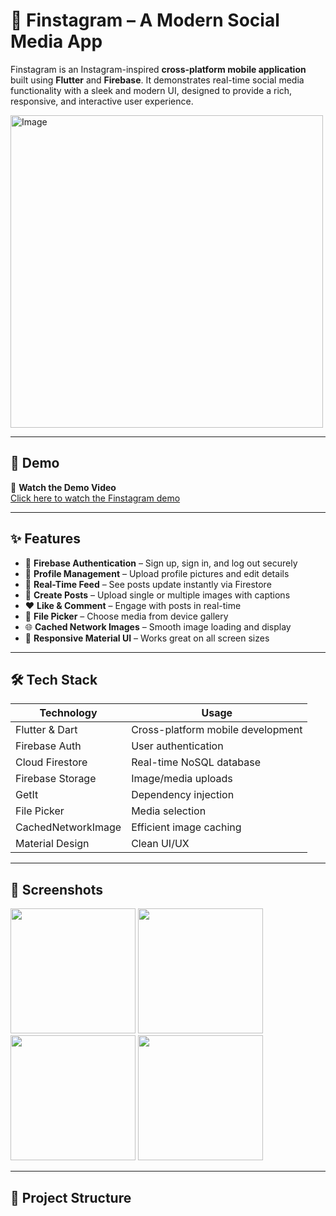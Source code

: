 # 📸 Finstagram – A Modern Social Media App

Finstagram is an Instagram-inspired **cross-platform mobile application** built using **Flutter** and **Firebase**. It demonstrates real-time social media functionality with a sleek and modern UI, designed to provide a rich, responsive, and interactive user experience.

<img width="500" height="500" alt="Image" src="https://github.com/user-attachments/assets/23a8f068-948e-46b3-84e4-a51d42da3267" />

---

## 🚀 Demo

🎥 **Watch the Demo Video**  
[Click here to watch the Finstagram demo](https://drive.google.com/file/d/1aU8fH7nRyqNdg0hGn0DlEgBPVqEv09hK/view?usp=drive_link)


---

## ✨ Features

- 🔐 **Firebase Authentication** – Sign up, sign in, and log out securely
- 👤 **Profile Management** – Upload profile pictures and edit details
- 📰 **Real-Time Feed** – See posts update instantly via Firestore
- 📸 **Create Posts** – Upload single or multiple images with captions
- ❤️ **Like & Comment** – Engage with posts in real-time
- 📁 **File Picker** – Choose media from device gallery
- 🌐 **Cached Network Images** – Smooth image loading and display
- 🎨 **Responsive Material UI** – Works great on all screen sizes

---

## 🛠️ Tech Stack

| Technology         | Usage                              |
|--------------------|-------------------------------------|
| Flutter & Dart     | Cross-platform mobile development   |
| Firebase Auth       | User authentication                |
| Cloud Firestore    | Real-time NoSQL database            |
| Firebase Storage   | Image/media uploads                 |
| GetIt              | Dependency injection                |
| File Picker        | Media selection                     |
| CachedNetworkImage | Efficient image caching             |
| Material Design    | Clean UI/UX                         |

---

## 📸 Screenshots

<p float="left">
  <img src="https://github.com/user-attachments/assets/6ad0c5c2-141c-44b2-bb01-ce066a808a08" width="200"/>
  <img src="https://github.com/user-attachments/assets/85a92b80-7cde-412b-9f99-6852f7e3510d" width="200"/>
  <img src="https://github.com/user-attachments/assets/5ed91ea7-b379-4e7a-bb07-ae9d55db6ae4" width="200"/>
  <img src="https://github.com/user-attachments/assets/a204d3e8-1f07-43fa-ba12-66e1661a6cbf" width="200"/>
</p>


---

## 📂 Project Structure

